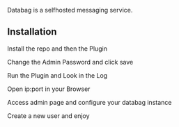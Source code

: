Databag is a selfhosted messaging service.


## Installation

Install the repo and then the Plugin

Change the Admin Password and click save

Run the Plugin and Look in the Log

Open ip:port in your Browser

Access admin page and configure your databag instance

Create a new user and enjoy 